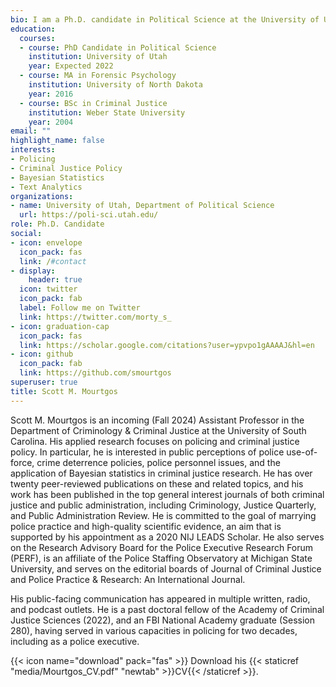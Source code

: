 ```yaml
---
bio: I am a Ph.D. candidate in Political Science at the University of Utah and a National Institute of Justice LEADS scholar. I study policing and criminal justice policy. I am particularly interested in public perceptions of police use-of-force and the criminal justice system, investigative techniques in sexual assault cases, and crime deterrence policy.
education:
  courses:
  - course: PhD Candidate in Political Science
    institution: University of Utah
    year: Expected 2022
  - course: MA in Forensic Psychology
    institution: University of North Dakota
    year: 2016
  - course: BSc in Criminal Justice
    institution: Weber State University
    year: 2004
email: ""
highlight_name: false
interests:
- Policing
- Criminal Justice Policy
- Bayesian Statistics
- Text Analytics
organizations:
- name: University of Utah, Department of Political Science
  url: https://poli-sci.utah.edu/
role: Ph.D. Candidate
social:
- icon: envelope
  icon_pack: fas
  link: /#contact
- display:
    header: true
  icon: twitter
  icon_pack: fab
  label: Follow me on Twitter
  link: https://twitter.com/morty_s_
- icon: graduation-cap
  icon_pack: fas
  link: https://scholar.google.com/citations?user=ypvpo1gAAAAJ&hl=en
- icon: github
  icon_pack: fab
  link: https://github.com/smourtgos
superuser: true
title: Scott M. Mourtgos
---
```


Scott M. Mourtgos is an incoming (Fall 2024) Assistant Professor in the Department of Criminology & Criminal Justice at the University of South Carolina. His applied research focuses on policing and criminal justice policy. In particular, he is interested in public perceptions of police use-of-force, crime deterrence policies, police personnel issues, and the application of Bayesian statistics in criminal justice research. He has over twenty peer-reviewed publications on these and related topics, and his work has been published in the top general interest journals of both criminal justice and public administration, including Criminology, Justice Quarterly, and Public Administration Review. He is committed to the goal of marrying police practice and high-quality scientific evidence, an aim that is supported by his appointment as a 2020 NIJ LEADS Scholar. He also serves on the Research Advisory Board for the Police Executive Research Forum (PERF), is an affiliate of the Police Staffing Observatory at Michigan State University, and serves on the editorial boards of Journal of Criminal Justice and Police Practice & Research: An International Journal.

His public-facing communication has appeared in multiple written, radio, and podcast outlets. He is a past doctoral fellow of the Academy of Criminal Justice Sciences (2022), and an FBI National Academy graduate (Session 280), having served in various capacities in policing for two decades, including as a police executive.

{{< icon name="download" pack="fas" >}} Download his {{< staticref "media/Mourtgos_CV.pdf" "newtab" >}}CV{{< /staticref >}}.
